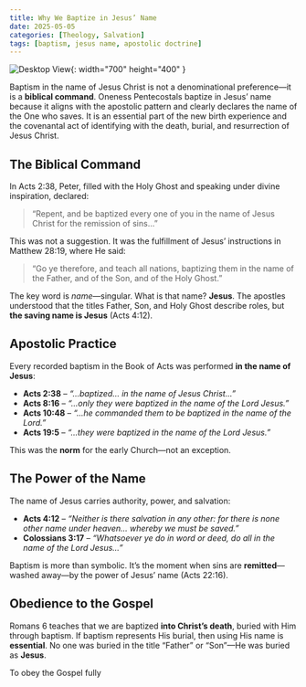 ```yaml
---
title: Why We Baptize in Jesus’ Name
date: 2025-05-05
categories: [Theology, Salvation]
tags: [baptism, jesus name, apostolic doctrine]
---
```


![Desktop View](https://scontent.fmnl25-5.fna.fbcdn.net/v/t39.30808-6/492147910_1091194929711271_4116181856548017464_n.jpg?_nc_cat=104&ccb=1-7&_nc_sid=833d8c&_nc_eui2=AeGj4PrZGcJjs-PoiaR04r6DuL5oIcstta64vmghyy21rm9CfcqUf5mJmdM1CK2t1nVlU25DA6LCX4EUFX8YcD1Y&_nc_ohc=N6Ta_5YdjC0Q7kNvwHHiQCu&_nc_oc=AdlrFi7YkK_wo4t2qPf4Uf_vv6yjzO9HcPFcrD59NWBjNhHbnVV6XTjCvPm-aQiCqbafd1zS8rAngY8DmAtRrTtJ&_nc_zt=23&_nc_ht=scontent.fmnl25-5.fna&_nc_gid=YyE27EZSHsPR1dlWOW1uUA&oh=00_AfJLd2x1wYB-gOHMmJzGs6yte7z41KofbQLFweo_jp_1WA&oe=68200515){: width="700" height="400" }

Baptism in the name of Jesus Christ is not a denominational preference—it is a **biblical command**. Oneness Pentecostals baptize in Jesus’ name because it aligns with the apostolic pattern and clearly declares the name of the One who saves. It is an essential part of the new birth experience and the covenantal act of identifying with the death, burial, and resurrection of Jesus Christ.

## The Biblical Command

In Acts 2:38, Peter, filled with the Holy Ghost and speaking under divine inspiration, declared:

> “Repent, and be baptized every one of you in the name of Jesus Christ for the remission of sins…”

This was not a suggestion. It was the fulfillment of Jesus’ instructions in Matthew 28:19, where He said:

> “Go ye therefore, and teach all nations, baptizing them in the name of the Father, and of the Son, and of the Holy Ghost.”

The key word is _name_—singular. What is that name? **Jesus**. The apostles understood that the titles Father, Son, and Holy Ghost describe roles, but **the saving name is Jesus** (Acts 4:12).

## Apostolic Practice

Every recorded baptism in the Book of Acts was performed **in the name of Jesus**:

- **Acts 2:38** – _“...baptized… in the name of Jesus Christ…”_
- **Acts 8:16** – _“...only they were baptized in the name of the Lord Jesus.”_
- **Acts 10:48** – _“...he commanded them to be baptized in the name of the Lord.”_
- **Acts 19:5** – _“...they were baptized in the name of the Lord Jesus.”_

This was the **norm** for the early Church—not an exception.

## The Power of the Name

The name of Jesus carries authority, power, and salvation:

- **Acts 4:12** – _“Neither is there salvation in any other: for there is none other name under heaven… whereby we must be saved.”_
- **Colossians 3:17** – _“Whatsoever ye do in word or deed, do all in the name of the Lord Jesus…”_

Baptism is more than symbolic. It’s the moment when sins are **remitted**—washed away—by the power of Jesus’ name (Acts 22:16).

## Obedience to the Gospel

Romans 6 teaches that we are baptized **into Christ’s death**, buried with Him through baptism. If baptism represents His burial, then using His name is **essential**. No one was buried in the title “Father” or “Son”—He was buried as **Jesus**.

To obey the Gospel fully
